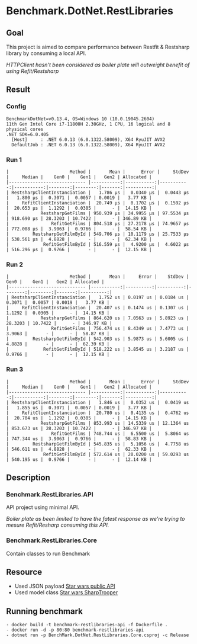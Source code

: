 # Benchmark.DotNet.RestLibraries

##  Goal

This project is aimed to compare performance between Restfit & Restsharp library by consuming a local API.


*HTTPClient hasn't been considered as boiler plate will outweight benefit of using Refit/Restsharp*

## Result

### Config 
``` 
BenchmarkDotNet=v0.13.4, OS=Windows 10 (10.0.19045.2604)
11th Gen Intel Core i7-11800H 2.30GHz, 1 CPU, 16 logical and 8 physical cores
.NET SDK=6.0.405
  [Host]     : .NET 6.0.13 (6.0.1322.58009), X64 RyuJIT AVX2
  DefaultJob : .NET 6.0.13 (6.0.1322.58009), X64 RyuJIT AVX2
```

### Run 1 
```
|                       Method |       Mean |      Error |     StdDev |     Median |    Gen0 |    Gen1 |   Gen2 | Allocated |
|----------------------------- |-----------:|-----------:|-----------:|-----------:|--------:|--------:|-------:|----------:|
| RestsharpClientInstanciation |   1.786 μs |  0.0340 μs |  0.0443 μs |   1.800 μs |  0.3071 |  0.0057 | 0.0019 |   3.77 KB |
|     RefitClientInstanciation |  20.749 μs |  0.1702 μs |  0.1592 μs |  20.653 μs |  1.1292 |  0.0305 |      - |  14.15 KB |
|            RestsharpGetFilms | 950.939 μs | 34.9955 μs | 97.5534 μs | 918.690 μs | 28.3203 | 10.7422 |      - | 346.89 KB |
|                RefitGetFilms | 804.518 μs | 27.2178 μs | 74.9657 μs | 772.008 μs |  3.9063 |  0.9766 |      - |  58.54 KB |
|         RestsharpGetFilmById | 549.706 μs | 10.1179 μs | 25.7533 μs | 538.561 μs |  4.8828 |       - |      - |  62.34 KB |
|             RefitGetFilmById | 516.559 μs |  4.9200 μs |  4.6022 μs | 516.296 μs |  0.9766 |       - |      - |  12.15 KB |
```
 
### Run 2
```
|                       Method |       Mean |     Error |    StdDev |    Gen0 |    Gen1 |   Gen2 | Allocated |
|----------------------------- |-----------:|----------:|----------:|--------:|--------:|-------:|----------:|
| RestsharpClientInstanciation |   1.752 us | 0.0197 us | 0.0184 us |  0.3071 |  0.0057 | 0.0019 |   3.77 KB |
|     RefitClientInstanciation |  20.407 us | 0.1474 us | 0.1307 us |  1.1292 |  0.0305 |      - |  14.15 KB |
|            RestsharpGetFilms | 864.620 us | 7.0563 us | 5.8923 us | 28.3203 | 10.7422 |      - | 346.97 KB |
|                RefitGetFilms | 756.474 us | 8.4349 us | 7.4773 us |  3.9063 |       - |      - |  58.87 KB |
|         RestsharpGetFilmById | 542.903 us | 5.9873 us | 5.6005 us |  4.8828 |       - |      - |  62.39 KB |
|             RefitGetFilmById | 518.222 us | 3.8545 us | 3.2187 us |  0.9766 |       - |      - |  12.15 KB |
```

### Run 3
```
|                       Method |       Mean |      Error |     StdDev |     Median |    Gen0 |    Gen1 |   Gen2 | Allocated |
|----------------------------- |-----------:|-----------:|-----------:|-----------:|--------:|--------:|-------:|----------:|
| RestsharpClientInstanciation |   1.846 us |  0.0352 us |  0.0419 us |   1.855 us |  0.3071 |  0.0057 | 0.0019 |   3.77 KB |
|     RefitClientInstanciation |  20.780 us |  0.4135 us |  0.4762 us |  20.704 us |  1.1292 |  0.0305 |      - |  14.15 KB |
|            RestsharpGetFilms | 853.993 us | 14.5339 us | 12.1364 us | 853.673 us | 28.3203 | 10.7422 |      - | 346.97 KB |
|                RefitGetFilms | 748.744 us |  6.5500 us |  5.8064 us | 747.344 us |  3.9063 |  0.9766 |      - |  58.83 KB |
|         RestsharpGetFilmById | 545.835 us |  5.1056 us |  4.7758 us | 546.611 us |  4.8828 |       - |      - |  62.33 KB |
|             RefitGetFilmById | 572.614 us | 20.0200 us | 59.0293 us | 540.195 us |  0.9766 |       - |      - |  12.14 KB |
``` 

## Description 

### Benchmark.RestLibraries.API 

API project using minimal API. 


*Boiler plate as been limited to have the fatest response as we're trying to mesure Refit/Resharp consuming this API.*

### Benchmark.RestLibraries.Core 

Contain classes to run Benchmark

## Resource 

- Used JSON payload [Star wars public API](https://swapi.dev/) 
- Used model class [Star wars SharpTrooper](https://github.com/olcay/SharpTrooper)

## Running benchmark

    - docker build -t benchmark-restlibraries-api -f Dockerfile .
    - docker run -d -p 80:80 benchmark-restlibraries-api
    - dotnet run -p BenchMark.DotNet.RestLibraries.Core.csproj -c Release
